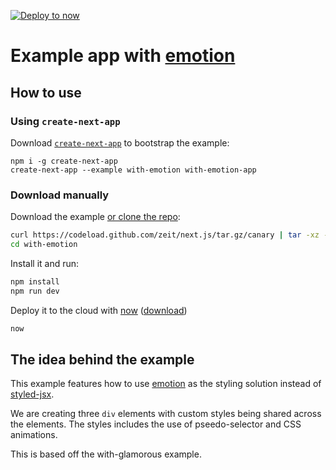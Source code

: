 [![Deploy to now](https://deploy.now.sh/static/button.svg)](https://deploy.now.sh/?repo=https://github.com/zeit/next.js/tree/master/examples/with-emotion)

# Example app with [emotion](https://github.com/tkh44/emotion)

## How to use

### Using `create-next-app`

Download [`create-next-app`](https://github.com/segmentio/create-next-app) to bootstrap the example:

```
npm i -g create-next-app
create-next-app --example with-emotion with-emotion-app
```

### Download manually

Download the example [or clone the repo](https://github.com/zeit/next.js):

```bash
curl https://codeload.github.com/zeit/next.js/tar.gz/canary | tar -xz --strip=2 next.js-canary/examples/with-emotion
cd with-emotion
```

Install it and run:

```bash
npm install
npm run dev
```

Deploy it to the cloud with [now](https://zeit.co/now) ([download](https://zeit.co/download))

```bash
now
```

## The idea behind the example

This example features how to use [emotion](https://github.com/tkh44/emotion) as the styling solution instead of [styled-jsx](https://github.com/zeit/styled-jsx).

We are creating three `div` elements with custom styles being shared across the elements. The styles includes the use of pseedo-selector and CSS animations.


This is based off the with-glamorous example.
